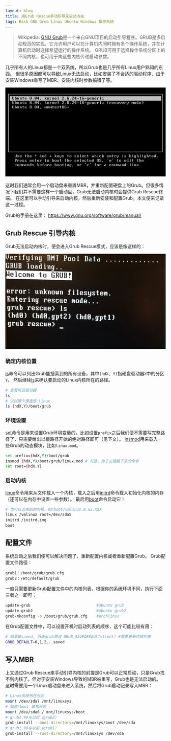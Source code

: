 ```yaml
---
layout: blog
title: 用Grub Rescue手动引导来启动内核
tags: Bash GNU Grub Linux Ubuntu Windows 操作系统
---
```


> Wikipedia: [GNU Grub][grub]是一个来自GNU项目的启动引导程序。GRUB是多启动规范的实现，它允许用户可以在计算机内同时拥有多个操作系统，并在计算机启动时选择希望运行的操作系统。
> GRUB可用于选择操作系统分区上的不同内核，也可用于向这些内核传递启动参数。

几乎所有人的Linux都是一个双系统，所以Grub也是几乎所有Linux用户熟知的东西。
但很多原因都可以导致Linux无法启动，比如安装了不合适的驱动程序、由于安装Windows重写了MBR、安装内核时参数搞错了等。

![](/assets/img/blog/grub.png)

这时我们通常会用一个启动盘来重置MBR，并重新配置硬盘上的Grub。但很多情况下我们并不需要这样一个启动盘，Grub无法启动内核时会提供Grub Rescue终端。
在这里可以手动引导来启动内核，然后重新安装和配置Grub。本文便来记录这一过程。

Grub的手册在这里： <https://www.gnu.org/software/grub/manual/>

<!--more-->

## Grub Rescue 引导内核

Grub无法启动内核时，便会进入Grub Rescue模式，应该是像这样的：

![@2x](/assets/img/blog/grub-rescue.png)

### 确定内核位置

[ls]命令可以列出Grub能搜索到的所有设备，其中`(hdX, Y)`指硬盘驱动器`X`中的分区`Y`。
然后继续[ls]来确认要启动的Linux内核所在的路径。

```bash
# 查看可选驱动器
ls 
# 试试哪个里面是 Linux
ls (hdX,Y)/boot/grub 
```

### 环境设置

[set]命令是用来设置Grub环境变量的。比如设置`prefix`之后我们便不需要写完整路径了，只需要给出以根路径开始的绝对路径即可（见下文）。
[insmod]用来载入一些Grub的动态模块，比如`linux.mod`。

```bash
set prefix=(hdX,Y)/boot/grub
insmod (hdX,Y)/boot/grub/linux.mod # 可选，为了方便接下来的命令
set root=(hdX,Y)
```

### 启动内核

[linux]命令用来从文件载入一个内核，载入之后用[initrd]命令载入初始化内核的内存（还可以在内存中设置一些参数）。
最后用[boot]命令启动它！

```bash
# 也可以选用别的内核，如/boot/vmlinuz.0.62.XXX
linux /vmlinuz root=/dev/sda5       
initrd /initrd.img
boot
```

## 配置文件

系统启动之后我们便可以解决问题了，重新配置内核或者重新配置Grub。 Grub配置文件路径：

```
grub1：/boot/grub/grub.cfg
grub2：/etc/default/grub
```

一般只需要更新Grub配置文件中的内核列表，根据你的系统环境不同，执行下面三者之一即可：

```bash
update-grub                             #ubuntu grub
update-grub2                            #ubuntu grub2
grub-mkconfig -o /boot/grub/grub.cfg    #archlinux
```

在Grub配置文件中，可以设置开机时启动列表的顺序，这个可能比较有用：

```bash
# 如果是saved, 旧版grub需设 GRUB_SAVEDEFAULT=true() #需要更新内核列表
GRUB_DEFAULT=0,1,2...saved    
```

## 写入MBR

上文通过Grub Rescue来手动引导内核的前提是Grub可以正常启动，只是Grub找不到内核了。但对于安装Windows导致的MBR被重写，Grub也是无法启动的。
这时需要用一个Linux启动盘来进入系统，然后将Grub启动记录写入MBR：

```bash
# Linux系统所在分区
mount /dev/sda7 /mnt/linuxsys           
# 如果/boot 单独分区
mount /dev/sda6 / mnt/linuxsys/boot     
# grub1.99与以后（grub2）
grub-install --boot-directory=/mnt/linuxsys/boot /dev/sda     
# grub1.98与以前（grub1）
grub-install --root-directory=/mnt/linuxsys /dev/sda          
```

[grub]: https://zh.wikipedia.org/wiki/GNU_GRUB
[grub]: https://zh.wikipedia.org/wiki/GNU_GRUB
[linux]: https://www.gnu.org/software/grub/manual/html_node/linux.html#linux
[initrd]: https://www.gnu.org/software/grub/manual/html_node/initrd.html
[boot]: https://www.gnu.org/software/grub/manual/html_node/boot.html
[insmod]: https://www.gnu.org/software/grub/manual/html_node/insmod.html
[set]: https://www.gnu.org/software/grub/manual/html_node/set.html
[ls]: https://www.gnu.org/software/grub/manual/html_node/ls.html

